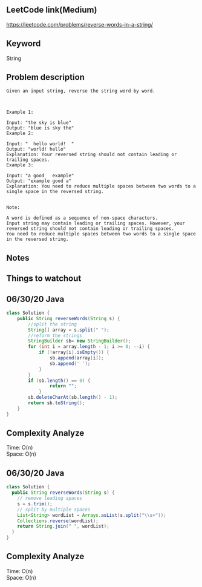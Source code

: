 ## LeetCode link(Medium)
https://leetcode.com/problems/reverse-words-in-a-string/

## Keyword
String

## Problem description
```
Given an input string, reverse the string word by word.

 

Example 1:

Input: "the sky is blue"
Output: "blue is sky the"
Example 2:

Input: "  hello world!  "
Output: "world! hello"
Explanation: Your reversed string should not contain leading or trailing spaces.
Example 3:

Input: "a good   example"
Output: "example good a"
Explanation: You need to reduce multiple spaces between two words to a single space in the reversed string.
 

Note:

A word is defined as a sequence of non-space characters.
Input string may contain leading or trailing spaces. However, your reversed string should not contain leading or trailing spaces.
You need to reduce multiple spaces between two words to a single space in the reversed string.
```



## Notes


## Things to watchout

## 06/30/20 Java

```java
class Solution {
    public String reverseWords(String s) {
        //split the string
        String[] array = s.split(" ");
        //reform the strings
        StringBuilder sb= new StringBuilder();
        for (int i = array.length - 1; i >= 0; --i) {
            if (!array[i].isEmpty()) {
                sb.append(array[i]);
                sb.append(' ');
            }
        }
        if (sb.length() == 0) {
                return "";
            }
        sb.deleteCharAt(sb.length() - 1);
        return sb.toString();
    }
}


```
## Complexity Analyze
Time: O(n)       \
Space: O(n)


## 06/30/20 Java

```java
class Solution {
  public String reverseWords(String s) {
    // remove leading spaces
    s = s.trim();
    // split by multiple spaces
    List<String> wordList = Arrays.asList(s.split("\\s+"));
    Collections.reverse(wordList);
    return String.join(" ", wordList);
  }
}
```
## Complexity Analyze
Time: O(n)       \
Space: O(n)

